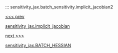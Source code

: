 
#

::: sensitivity_jax.batch_sensitivity.implicit_jacobian2

<div class='container'>
<div class='left-div'><a href='/sensitivity_jax/api/sensitivity_jax/batch_sensitivity/implicit_jacobian'><<< prev<p>sensitivity_jax.implicit_jacobian</p></a></div><div class='right-div'><a href='/sensitivity_jax/api/sensitivity_jax/differentiation/BATCH_HESSIAN'>next >>><p>sensitivity_jax.BATCH_HESSIAN</p></a></div></div>